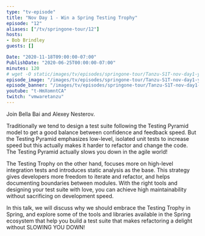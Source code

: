 ```yaml
---
type: "tv-episode"
title: "Nov Day 1 - Win a Spring Testing Trophy"
episode: "12"
aliases: ["/tv/springone-tour/12"]
hosts:
- Bob Brindley
guests: []

Date: "2020-11-18T09:00:00-07:00"
PublishDate: "2020-06-25T00:00:00-07:00"
minutes: 120
# wget -O static/images/tv/episodes/springone-tour/Tanzu-S1T-nov-day1-yt.jpg https://img.youtube.com/vi/t-HmXomntCA/mqdefault.jpg
episode_image: "/images/tv/episodes/springone-tour/Tanzu-S1T-nov-day1-yt.jpg"
episode_banner: "/images/tv/episodes/springone-tour/Tanzu-S1T-nov-day1-yt.jpg"
youtube: "t-HmXomntCA"
twitch: "vmwaretanzu"
---
```


Join Bella Bai and Alexey Nesterov.

Traditionally we tend to design a test suite following the Testing Pyramid model to get a good balance between confidence and feedback speed. But the Testing Pyramid emphasizes low-level, isolated unit tests to increase speed but this actually makes it harder to refactor and change the code. The Testing Pyramid actually slows you down in the agile world!

The Testing Trophy on the other hand, focuses more on high-level integration tests and introduces static analysis as the base. This strategy gives developers more freedom to iterate and refactor, and helps documenting boundaries between modules. With the right tools and designing your test suite with love, you can achieve high maintainability without sacrificing on development speed.

In this talk, we will discuss why we should embrace the Testing Trophy in Spring, and explore some of the tools and libraries available in the Spring ecosystem that help you build a test suite that makes refactoring a delight without SLOWING YOU DOWN!
